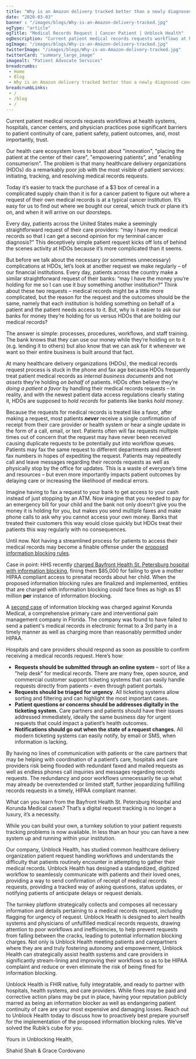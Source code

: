 ```yaml
--- 
title: "Why is an Amazon delivery tracked better than a newly diagnosed cancer patient’s medical records request?"
date: "2020-03-03"
banner : "/images/blogs/Why-is-an-Amazon-delivery-tracked.jpg"
ogType: "article"
ogTitle: "Medical Records Request | Cancer Patient | Unblock Health"
ogDescription: "Current patient medical records requests workflows at health systems, hospitals, cancer centers, and physician practices pose significant barriers to patient continuity of care, patient safety, patient outcomes, and, most importantly, trust."
ogImage: "/images/blogs/Why-is-an-Amazon-delivery-tracked.jpg"
twitterImage: "/images/blogs/Why-is-an-Amazon-delivery-tracked.jpg"
twitterCard: "summary_large_image"
imagealt: "Patient Advocate Services"
breadcrumbs:
 - Home
 - Blog
 - Why is an Amazon delivery tracked better than a newly diagnosed cancer patient’s medical records request
breadcrumbLinks:
 - / 
 - /blog
 - / 
---
```


Current patient medical records requests workflows at health systems, hospitals, cancer centers, and physician practices pose significant barriers to patient continuity of care, patient safety, patient outcomes, and, most importantly, trust. 

Our health care ecosystem loves to boast about "innovation", "placing the patient at the center of their care", "empowering patients", and "enabling consumerism". The problem is that many healthcare delivery organizations (HDOs) do a remarkably poor job with the most visible of patient services: initiating, tracking, and resolving medical records requests. 

Today it’s easier to track the purchase of a $3 box of cereal in a complicated supply chain than it is for a cancer patient to figure out where a request of their own medical records is at a typical cancer institution. It’s easy for us to find out where we bought our cereal, which truck or plane it’s on, and when it will arrive on our doorsteps.

Every day, patients across the United States make a seemingly straightforward request of their care providers: “may I have my medical records so that I can get a second opinion for my terminal cancer diagnosis?” This deceptively simple patient request kicks off lots of behind the scenes activity at HDOs because it’s more complicated than it seems.

But before we talk about the necessary (or sometimes unnecessary) complications at HDOs, let’s look at another request we make regularly – of our financial institutions. Every day, patients across the country make a similar straightforward request of their banks: “may I have the money you’re holding for me so I can use it buy something another institution?” Think about these two requests – medical records might be a little more complicated, but the reason for the request and the outcomes should be the same, namely that each institution is holding something on behalf of a patient and the patient needs access to it. But, why is it easier to ask our banks for money they’re holding for us versus HDOs that are holding our medical records? 

The answer is simple: processes, procedures, workflows, and staff training. The bank knows that they can use our money while they’re holding on to it (e.g. lending it to others) but also know that we can ask for it whenever we want so their entire business is built around that fact.

At many healthcare delivery organizations (HDOs), the medical records request process is stuck in the phone and fax age because HDOs frequently treat patient medical records as <em>internal business documents</em> and not <em>assets</em> they’re holding <em>on behalf</em>  of patients. HDOs often believe they’re <em>doing a patient a favor</em> by handling their medical records requests – in reality, and with the newest patient data access regulations clearly stating it, HDOs are supposed to <em>hold records</em> for patients like banks <em>hold money</em>.  

Because the requests for medical records is treated like a favor, after making a request, most patients <em>**never**</em> receive a single confirmation of receipt from their care provider or health system or hear a single update in the form of a call, email, or text. Patients often will fax requests multiple times out of concern that the request may have never been received causing duplicate requests to be potentially put into workflow queues. Patients may fax the same request to different departments and different fax numbers in hopes of expediting the request. Patients may repeatedly call and leave messages regarding their records requests as well as physically stop by the office for updates. This is a waste of everyone’s time and resources – but even more importantly impacts patient outcomes by delaying care or increasing the likelihood of medical errors.
 
Imagine having to fax a request to your bank to get access to your cash instead of just stopping by an ATM. Now imagine that you needed to pay for an emergency bill for your child and the bank not only doesn’t give you the money it is holding for you, but makes you send multiple faxes and make phone calls to ask why you cannot access your own money. Banks that treated their customers this way would close quickly but HDOs treat their patients this way regularly with no consequences.

Until now. Not having a streamlined process for patients to access their medical records may become a finable offense under the [proposed information blocking rules](https://www.fiercehealthcare.com/tech/onc-unveils-long-awaited-information-blocking-rule).

Case in point: HHS recently [charged Bayfront Health St. Petersburg hospital with information blocking](https://www.fiercehealthcare.com/hospitals-health-systems/hhs-delivers-first-fine-under-new-information-blocking-initiative-to-fla), fining them $85,000 for failing to give a mother HIPAA compliant access to prenatal records about her child. When the proposed information blocking rules are finalized and implemented, entities that are charged with information blocking could face fines as high as $1 million **per** instance of information blocking.

A [second case](https://www.hhs.gov/about/news/2019/12/12/ocr-settles-second-case-in-hipaa-right-of-access-initiative.html) of information blocking was charged against Korunda Medical, a comprehensive primary care and interventional pain management company in Florida. The company was found to have failed to send a patient's medical records in electronic format to a 3rd party in a timely manner as well as charging more than reasonably permitted under HIPAA.

Hospitals and care providers should respond as soon as possible to confirm receiving a medical records request. Here’s how:

- **Requests should be submitted through an online system** – sort of like a "help desk" for medical records. There are many free, open source, and commercial customer support ticketing systems that can easily handle requests directly from patients – even through patient portals.
- **Requests should be triaged for urgency**. All ticketing systems allow sorting and filtering and can highlight the most important cases.
- **Patient questions or concerns should be addresses digitally in the ticketing system.** Care partners and patients should have their issues addressed immediately, ideally the same business day for urgent requests that could impact a patient’s health outcomes.
- **Notifications should go out when the state of a request changes.** All modern ticketing systems can easily notify, by email or SMS, when information is lacking. 

By having no lines of communication with patients or the care partners that may be helping with coordination of a patient’s care, hospitals and care providers risk being flooded with redundant faxed and mailed requests as well as endless phones call inquiries and messages regarding records requests.  The redundancy and poor workflows unnecessarily tie up what may already be overextended or limited staff, further jeopardizing fulfilling records requests in a timely, HIPAA compliant manner.

What can you learn from the Bayfront Health St. Petersburg Hospital and Korunda Medical cases? That’s a digital request tracking is no longer a luxury, it’s a necessity.

While you can build your own, a turnkey solution to your patient requests tracking problems is now available. In less than an hour you can have a new system up and running within your institution.

Our company, Unblock Health, has studied common healthcare delivery organization patient request handling workflows and understands the difficulty that patients routinely encounter in attempting to gather their medical records.  Unblock Health has designed a standardized, digitized workflow to seamlessly communicate with patients and their loved ones, providing a way to send confirmation of receipt of medical records requests, providing a tracked way of asking questions, status updates, or notifying patients of anticipate delays or request denials. 

The turnkey platform strategically collects and composes all necessary information and details pertaining to a medical records request, including flagging for urgency of request. Unblock Health is designed to alert health systems and physicians of unfulfilled medical records requests, drawing attention to poor workflows and inefficiencies, to help prevent requests from falling between the cracks, leading to potential information blocking charges. 
Not only is Unblock Health meeting patients and carepartners where they are and truly fostering autonomy and empowerment, Unblock Health can strategically assist health systems and care providers in significantly stream-lining and improving their workflows so as to be HIPAA complaint and reduce or even eliminate the risk of being fined for information blocking.

Unblock Health is FHIR native, fully integratable, and ready to partner with hospitals, health systems, and care providers. While fines may be paid and corrective action plans may be put in place, having your reputation publicly marred as being an information blocker as well as endangering patient continuity of care are your most expensive and damaging losses. Reach out to Unblock Health today to discuss how to proactively best prepare yourself for the implementation of the proposed information blocking rules. We’ve solved the Rubik’s cube for you.



Yours in Unblocking Health,

Shahid Shah & Grace Cordovano